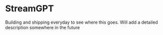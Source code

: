 # StreamGPT
Building and shipping everyday to see where this goes. Will add a detailed description somewhere in the future
